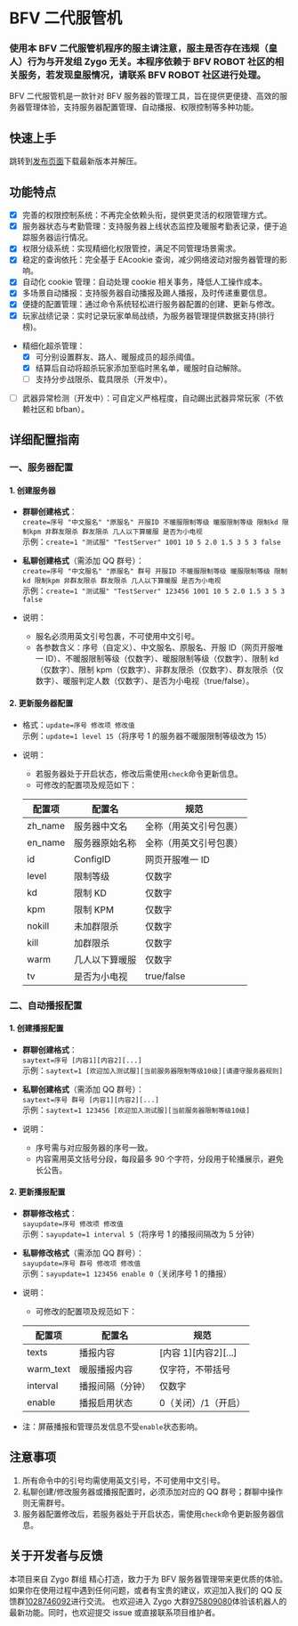 # BFV 二代服管机

### 使用本 BFV 二代服管机程序的服主请注意，服主是否存在违规（皇人）行为与开发组 Zygo 无关。本程序依赖于 BFV ROBOT 社区的相关服务，若发现皇服情况，请联系 BFV ROBOT 社区进行处理。

BFV 二代服管机是一款针对 BFV 服务器的管理工具，旨在提供更便捷、高效的服务器管理体验，支持服务器配置管理、自动播报、权限控制等多种功能。

## 快速上手

跳转到[发布页面](https://github.com/newstarbar/bfv-qq-manager/releases)下载最新版本并解压。

## 功能特点

-   [x] 完善的权限控制系统：不再完全依赖头衔，提供更灵活的权限管理方式。
-   [x] 服务器状态与考勤管理：支持服务器上线状态监控及暖服考勤表记录，便于追踪服务器运行情况。
-   [x] 权限分级系统：实现精细化权限管控，满足不同管理场景需求。
-   [x] 稳定的查询依托：完全基于 EAcookie 查询，减少网络波动对服务器管理的影响。
-   [x] 自动化 cookie 管理：自动处理 cookie 相关事务，降低人工操作成本。
-   [x] 多场景自动播报：支持服务器自动播报及踢人播报，及时传递重要信息。
-   [x] 便捷的配置管理：通过命令系统轻松进行服务器配置的创建、更新与修改。
-   [x] 玩家战绩记录：实时记录玩家单局战绩，为服务器管理提供数据支持(排行榜)。
-   精细化超杀管理：
    -   [x] 可分别设置群友、路人、暖服成员的超杀阈值。
    -   [x] 结算后自动将超杀玩家添加至临时黑名单，暖服时自动解除。
    -   [ ] 支持分步战限杀、载具限杀（开发中）。
-   [ ] 武器异常检测（开发中）：可自定义严格程度，自动踢出武器异常玩家（不依赖社区和 bfban）。

## 详细配置指南

### 一、服务器配置

#### 1. 创建服务器

-   **群聊创建格式**：  
    `create=序号 "中文服名" "原服名" 开服ID 不暖服限制等级 暖服限制等级 限制kd 限制kpm 非群友限杀 群友限杀 几人以下算暖服 是否为小电视`  
    示例：`create=1 "测试服" "TestServer" 1001 10 5 2.0 1.5 3 5 3 false`

-   **私聊创建格式**（需添加 QQ 群号）：  
    `create=序号 "中文服名" "原服名" 群号 开服ID 不暖服限制等级 暖服限制等级 限制kd 限制kpm 非群友限杀 群友限杀 几人以下算暖服 是否为小电视`  
    示例：`create=1 "测试服" "TestServer" 123456 1001 10 5 2.0 1.5 3 5 3 false`

-   说明：
    -   服名必须用英文引号包裹，不可使用中文引号。
    -   各参数含义：序号（自定义）、中文服名、原服名、开服 ID（网页开服唯一 ID）、不暖服限制等级（仅数字）、暖服限制等级（仅数字）、限制 kd（仅数字）、限制 kpm（仅数字）、非群友限杀（仅数字）、群友限杀（仅数字）、暖服判定人数（仅数字）、是否为小电视（true/false）。

#### 2. 更新服务器配置

-   格式：`update=序号 修改项 修改值`  
    示例：`update=1 level 15`（将序号 1 的服务器不暖服限制等级改为 15）

-   说明：

    -   若服务器处于开启状态，修改后需使用`check`命令更新信息。
    -   可修改的配置项及规范如下：

    | 配置项  | 配置名         | 规范                   |
    | ------- | -------------- | ---------------------- |
    | zh_name | 服务器中文名   | 全称（用英文引号包裹） |
    | en_name | 服务器原始名称 | 全称（用英文引号包裹） |
    | id      | ConfigID       | 网页开服唯一 ID        |
    | level   | 限制等级       | 仅数字                 |
    | kd      | 限制 KD        | 仅数字                 |
    | kpm     | 限制 KPM       | 仅数字                 |
    | nokill  | 未加群限杀     | 仅数字                 |
    | kill    | 加群限杀       | 仅数字                 |
    | warm    | 几人以下算暖服 | 仅数字                 |
    | tv      | 是否为小电视   | true/false             |

### 二、自动播报配置

#### 1. 创建播报配置

-   **群聊创建格式**：  
    `saytext=序号 [内容1][内容2][...]`  
    示例：`saytext=1 [欢迎加入测试服][当前服务器限制等级10级][请遵守服务器规则]`

-   **私聊创建格式**（需添加 QQ 群号）：  
    `saytext=序号 群号 [内容1][内容2][...]`  
    示例：`saytext=1 123456 [欢迎加入测试服][当前服务器限制等级10级]`

-   说明：
    -   序号需与对应服务器的序号一致。
    -   内容需用英文括号分段，每段最多 90 个字符，分段用于轮播展示，避免长公告。

#### 2. 更新播报配置

-   **群聊修改格式**：  
    `sayupdate=序号 修改项 修改值`  
    示例：`sayupdate=1 interval 5`（将序号 1 的播报间隔改为 5 分钟）

-   **私聊修改格式**（需添加 QQ 群号）：  
    `sayupdate=序号 群号 修改项 修改值`  
    示例：`sayupdate=1 123456 enable 0`（关闭序号 1 的播报）

-   说明：

    -   可修改的配置项及规范如下：

    | 配置项    | 配置名           | 规范                 |
    | --------- | ---------------- | -------------------- |
    | texts     | 播报内容         | [内容 1][内容2][...] |
    | warm_text | 暖服播报内容     | 仅字符，不带括号     |
    | interval  | 播报间隔（分钟） | 仅数字               |
    | enable    | 播报启用状态     | 0（关闭）/1（开启）  |

-   注：屏蔽播报和管理员发信息不受`enable`状态影响。

## 注意事项

1. 所有命令中的引号均需使用英文引号，不可使用中文引号。
2. 私聊创建/修改服务器或播报配置时，必须添加对应的 QQ 群号；群聊中操作则无需群号。
3. 服务器配置修改后，若服务器处于开启状态，需使用`check`命令更新服务器信息。

## 关于开发者与反馈

本项目来自 Zygo 群组 精心打造，致力于为 BFV 服务器管理带来更优质的体验。如果你在使用过程中遇到任何问题，或者有宝贵的建议，欢迎加入我们的 QQ 反馈群[1028746092](https://qm.qq.com/q/AYA2UyBUty)进行交流。 也欢迎进入 Zygo 大群[975809080](https://qm.qq.com/q/ZhAtavkiUq)体验该机器人的最新功能。同时，也欢迎提交 issue 或直接联系项目维护者。
